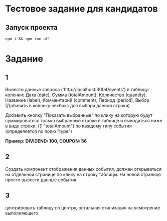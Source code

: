 # Тестовое задание для кандидатов

## Запуск проекта
``
npm i && npm run all
``
# Задание

## 1 
Вывести данные запроса ('http://localhost:3004/events') в таблицу:
колонки: Дата (date), Сумма (totalAmount), Количество (quantity), Название (label), Комментарий (comment), Период (period), Выбор (Добавить в колонку чекбокс для выбора данной строки)

Добавить кнопку "Показать выбранные" по клику на которую будут суммироваться только выбранные строки в таблице и выводиться ниже в виде строки:
(∑ "totalAmount") по каждому типу события (определяется по полю "type")

**Пример: DIVIDEND: 100, COUPON: 56**

## 2
Создать компонент отображения данных события, должен открываться на отдельной странице
по клику на строку таблицы. На новой странице просто вывести данные события

## 3
центрировать таблицу по центру, остальная стилизация на усмотрение выполняющего
